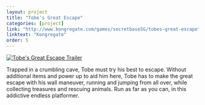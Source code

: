 ```yaml
---
layout: project
title: "Tobe's Great Escape"
categories: [project]
link: "http://www.kongregate.com/games/secretbaseSG/tobes-great-escape"
linktext: "Kongregate"
order: 5
---
```


<a href="https://www.youtube.com/watch?v=2iZBAgvvlEA">
<img class="one" src="http://img.youtube.com/vi/2iZBAgvvlEA/maxresdefault.jpg" alt="Tobe's Great Escape Trailer">
</a>

Trapped in a crumbling cave, Tobe must try his best to escape. Without additional items and power up to aid him here, Tobe has to make the great escape with his wall maneuver, running and jumping from all over, while collecting treasures and rescuing animals. Run as far as you can, in this addictive endless platformer.
